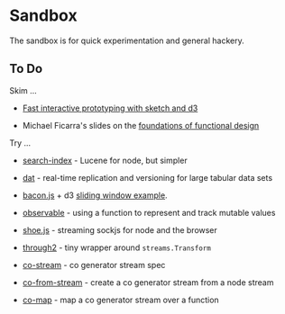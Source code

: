 # Sandbox

The sandbox is for quick experimentation and general hackery.


## To Do

Skim ...

* [Fast interactive prototyping with sketch and d3](http://snips.net/blog/posts/2014/01-10-fast-interactive_prototyping_with_d3_js.html)

* Michael Ficarra's slides on the [foundations of functional design](https://speakerdeck.com/michaelficarra/wip-foundations-of-functional-design-abstract-algebra-and-category-theory)

Try ...

* [search-index](https://github.com/fergiemcdowall/search-index) - Lucene for
  node, but simpler

* [dat](https://github.com/maxogden/dat#what-is-dat) - real-time replication
  and versioning for large tabular data sets

* [bacon.js](https://github.com/baconjs/bacon.js#intro) + d3 [sliding window example](https://github.com/michaelficarra/bacon.js/blob/master/examples/sliding_window.html).

* [observable](https://github.com/dominictarr/observable) - using a function to
  represent and track mutable values

* [shoe.js](https://github.com/substack/shoe) - streaming sockjs for node and
  the browser

* [through2](https://github.com/rvagg/through2) - tiny wrapper around `streams.Transform`

* [co-stream](https://github.com/juliangruber/co-stream) - co generator
  stream spec

* [co-from-stream](https://github.com/juliangruber/co-from-stream) - create a
  co generator stream from a node stream

* [co-map](https://github.com/juliangruber/co-map) - map a co generator stream
  over a function
